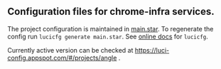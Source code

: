 ## Configuration files for chrome-infra services.

The project configuration is maintained in [main.star](main.star). To regenerate the config
run `lucicfg generate main.star`. See [online docs][docs] for `lucicfg`.

Currently active version can be checked at
https://luci-config.appspot.com/#/projects/angle .

[docs]: https://chromium.googlesource.com/infra/luci/luci-go/+/refs/heads/main/lucicfg/doc/README.md
